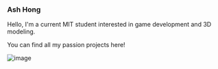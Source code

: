 ### Ash Hong
Hello, I'm a current MIT student interested in game development and 3D modeling.

You can find all my passion projects here!

![image](https://github.com/ashketchmmm/ashketchmmm/assets/89163825/7bbb29ea-4450-46a4-aec0-c3fa7806210a)

<!--
**ashketchmmm/ashketchmmm** is a ✨ _special_ ✨ repository because its `README.md` (this file) appears on your GitHub profile.

Here are some ideas to get you started:

- 🔭 I’m currently working on ...
- 🌱 I’m currently learning ...
- 👯 I’m looking to collaborate on ...
- 🤔 I’m looking for help with ...
- 💬 Ask me about ...
- 📫 How to reach me: ...!

- 😄 Pronouns: ...
- ⚡ Fun fact: ...
-->
